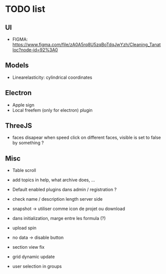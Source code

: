 # TODO list

## UI

- FIGMA: https://www.figma.com/file/zA0A5rq8U5zqBoTdqJwYzh/Cleaning_Tanatloc?node-id=92%3A0

## Models

- Linearelasticity: cylindrical coordinates

## Electron

- Apple sign
- Local freefem (only for electron) plugin

## ThreeJS

- faces disapear when speed click on different faces, visible is set to false by something ?

## Misc

- Table scroll

- add topics in help, what archive does, ...

- Default enabled plugins dans admin / registration ?

- check name / description length server side

- snapshot -> utiliser comme icon de projet ou download

- dans initialization, marge entre les formula (?)

- upload spin

- no data -> disable button

- section view fix

- grid dynamic update

- user selection in groups
